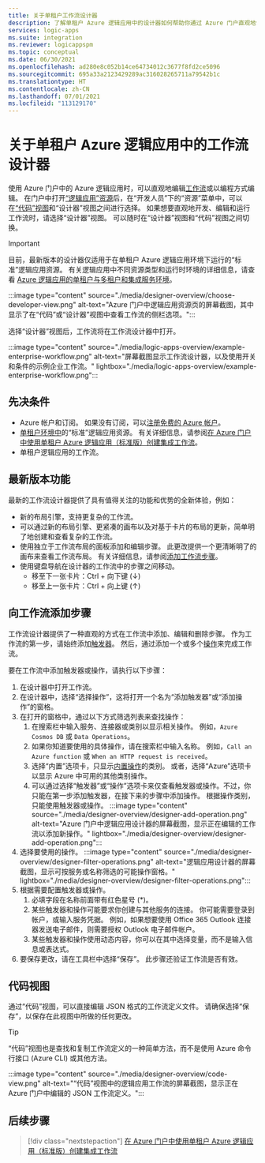 ```yaml
---
title: 关于单租户工作流设计器
description: 了解单租户 Azure 逻辑应用中的设计器如何帮助你通过 Azure 门户直观地创建工作流。 了解此最新版本中的优势和功能。
services: logic-apps
ms.suite: integration
ms.reviewer: logicappspm
ms.topic: conceptual
ms.date: 06/30/2021
ms.openlocfilehash: ad280e8c052b14ce64734012c3677f8fd2ce5096
ms.sourcegitcommit: 695a33a2123429289ac316028265711a79542b1c
ms.translationtype: HT
ms.contentlocale: zh-CN
ms.lasthandoff: 07/01/2021
ms.locfileid: "113129170"
---
```

# <a name="about-the-workflow-designer-in-single-tenant-azure-logic-apps"></a>关于单租户 Azure 逻辑应用中的工作流设计器

使用 Azure 门户中的 Azure 逻辑应用时，可以直观地编辑[工作流](logic-apps-overview.md#workflow)或以编程方式编辑。 在门户中打开[“逻辑应用”资源](logic-apps-overview.md#logic-app)后，在“开发人员”下的“资源”菜单中，可以在[“代码”视图](#code-view)和“设计器”视图之间进行选择。 如果想要直观地开发、编辑和运行工作流时，请选择“设计器”视图。 可以随时在“设计器”视图和“代码”视图之间切换。

> [!IMPORTANT]
> 目前，最新版本的设计器仅适用于在单租户 Azure 逻辑应用环境下运行的“标准”逻辑应用资源。 有关逻辑应用中不同资源类型和运行时环境的详细信息，请查看 [Azure 逻辑应用的单租户与多租户和集成服务环境](single-tenant-overview-compare.md)。

:::image type="content" source="./media/designer-overview/choose-developer-view.png" alt-text="Azure 门户中逻辑应用资源页的屏幕截图，其中显示了在“代码”或“设计器”视图中查看工作流的侧栏选项。":::

选择“设计器”视图后，工作流将在工作流设计器中打开。

:::image type="content" source="./media/logic-apps-overview/example-enterprise-workflow.png" alt-text="屏幕截图显示工作流设计器，以及使用开关和条件的示例企业工作流。" lightbox="./media/logic-apps-overview/example-enterprise-workflow.png":::

## <a name="prerequisites"></a>先决条件

- Azure 帐户和订阅。 如果没有订阅，可以[注册免费的 Azure 帐户](https://azure.microsoft.com/free/)。
- [单租户环境中](single-tenant-overview-compare.md)的“标准”逻辑应用资源。 有关详细信息，请参阅[在 Azure 门户中使用单租户 Azure 逻辑应用（标准版）创建集成工作流](create-single-tenant-workflows-azure-portal.md)。
- 单租户逻辑应用的工作流。

## <a name="latest-version-features"></a>最新版本功能

最新的工作流设计器提供了具有值得关注的功能和优势的全新体验，例如：

- 新的布局引擎，支持更复杂的工作流。 
- 可以通过新的布局引擎、更紧凑的画布以及对基于卡片的布局的更新，简单明了地创建和查看复杂的工作流。
- 使用独立于工作流布局的面板添加和编辑步骤。 此更改提供一个更清晰明了的画布来查看工作流布局。 有关详细信息，请参阅[添加工作流步骤](#add-steps-to-workflows)。
- 使用键盘导航在设计器的工作流中的步骤之间移动。
  - 移至下一张卡片：Ctrl + 向下键 (&darr;)
  - 移至上一张卡片：Ctrl + 向上键 (&uarr;)

## <a name="add-steps-to-workflows"></a>向工作流添加步骤

工作流设计器提供了一种直观的方式在工作流中添加、编辑和删除步骤。 作为工作流的第一步，请始终添加[触发器](logic-apps-overview.md#trigger)。 然后，通过添加一个或多个[操作](logic-apps-overview.md#action)来完成工作流。

要在工作流中添加触发器或操作，请执行以下步骤：

1. 在设计器中打开工作流。
1. 在设计器中，选择“选择操作”，这将打开一个名为“添加触发器”或“添加操作”的窗格。 
1. 在打开的窗格中，通过以下方式筛选列表来查找操作：
    1. 在搜索栏中输入服务、连接器或类别以显示相关操作。 例如，`Azure Cosmos DB` 或 `Data Operations`。 
    1. 如果你知道要使用的具体操作，请在搜索栏中输入名称。 例如，`Call an Azure function` 或 `When an HTTP request is received`。
    1. 选择“内置”选项卡，只显示[内置操作](logic-apps-overview.md#built-in-operations)的类别。 或者，选择“Azure”选项卡以显示 Azure 中可用的其他类别操作。
    1. 可以通过选择“触发器”或“操作”选项卡来仅查看触发器或操作。不过，你只能在第一步添加触发器，在接下来的步骤中添加操作。 根据操作类别，只能使用触发器或操作。
    :::image type="content" source="./media/designer-overview/designer-add-operation.png" alt-text="Azure 门户中逻辑应用设计器的屏幕截图，显示正在编辑的工作流以添加新操作。" lightbox="./media/designer-overview/designer-add-operation.png":::
1. 选择要使用的操作。 
    :::image type="content" source="./media/designer-overview/designer-filter-operations.png" alt-text="逻辑应用设计器的屏幕截图，显示可按服务或名称筛选的可能操作窗格。" lightbox="./media/designer-overview/designer-filter-operations.png":::
1. 根据需要配置触发器或操作。
    1. 必填字段在名称前面带有红色星号 (&ast;)。
    1. 某些触发器和操作可能要求你创建与其他服务的连接。 你可能需要登录到帐户，或输入服务凭据。 例如，如果想要使用 Office 365 Outlook 连接器发送电子邮件，则需要授权 Outlook 电子邮件帐户。
    1. 某些触发器和操作使用动态内容，你可以在其中选择变量，而不是输入信息或表达式。
1. 要保存更改，请在工具栏中选择“保存”。 此步骤还验证工作流是否有效。 

## <a name="code-view"></a>代码视图

通过“代码”视图，可以直接编辑 JSON 格式的工作流定义文件。 请确保选择“保存”，以保存在此视图中所做的任何更改。 

> [!TIP]
> “代码”视图也是查找和复制工作流定义的一种简单方法，而不是使用 Azure 命令行接口 (Azure CLI) 或其他方法。

:::image type="content" source="./media/designer-overview/code-view.png" alt-text="“代码”视图中的逻辑应用工作流的屏幕截图，显示正在 Azure 门户中编辑的 JSON 工作流定义。":::


## <a name="next-steps"></a>后续步骤

> [!div class="nextstepaction"]
> [在 Azure 门户中使用单租户 Azure 逻辑应用（标准版）创建集成工作流](create-single-tenant-workflows-azure-portal.md)
